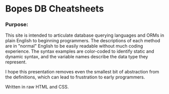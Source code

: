 # Bopes DB Cheatsheets

### Purpose:

This site is intended to articulate database querying languages and ORMs in plain English to beginning programmers.  The descriptions of each method are in "normal" English to be easily readable without much coding experience. The syntax examples are color-coded to identify static and dynamic syntax, and the variable names describe the data type they represent.

I hope this presentation removes even the smallest bit of abstraction from the definitions, which can lead to frustration to early programmers.

Written in raw HTML and CSS.